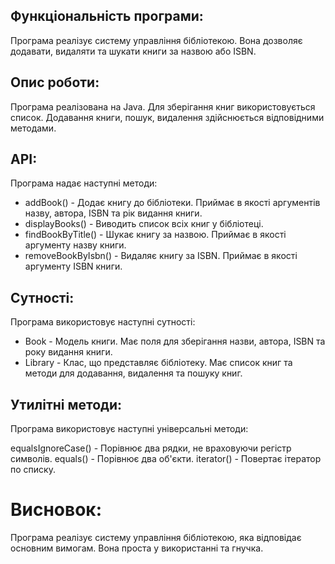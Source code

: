## Функціональність програми:

Програма реалізує систему управління бібліотекою. Вона дозволяє додавати, видаляти та шукати книги за назвою або ISBN.

## Опис роботи:

Програма реалізована на Java. Для зберігання книг використовується список. Додавання книги, пошук, видалення здійснюється відповідними методами.

## API:

Програма надає наступні методи:

- addBook() - Додає книгу до бібліотеки. Приймає в якості аргументів назву, автора, ISBN та рік видання книги.
- displayBooks() - Виводить список всіх книг у бібліотеці.
- findBookByTitle() - Шукає книгу за назвою. Приймає в якості аргументу назву книги.
- removeBookByIsbn() - Видаляє книгу за ISBN. Приймає в якості аргументу ISBN книги.

## Сутності:

Програма використовує наступні сутності:

- Book - Модель книги. Має поля для зберігання назви, автора, ISBN та року видання книги.
- Library - Клас, що представляє бібліотеку. Має список книг та методи для додавання, видалення та пошуку книг.

## Утилітні методи:

Програма використовує наступні універсальні методи:

equalsIgnoreCase() - Порівнює два рядки, не враховуючи регістр символів.
equals() - Порівнює два об'єкти.
iterator() - Повертає ітератор по списку.

# Висновок:

Програма реалізує систему управління бібліотекою, яка відповідає основним вимогам. Вона проста у використанні та гнучка.